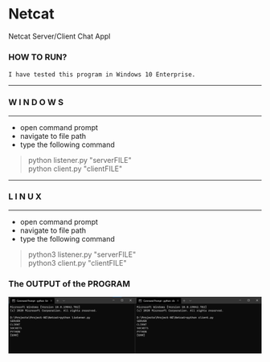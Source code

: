 # Netcat

Netcat Server/Client Chat Appl

### HOW TO RUN?
    I have tested this program in Windows 10 Enterprise.
-----------------------------------
###       W I N D O W S
-----------------------------------
- open command prompt
- navigate to  file path
- type the following command
>python listener.py "serverFILE" <br/>
>python client.py "clientFILE" <br/>
-----------------------------------
###         L I N U X
-----------------------------------
- open command prompt
- navigate to  file path
- type the following command
>python3 listener.py "serverFILE" <br/>
>python3 client.py "clientFILE" <br/>

### The OUTPUT of the PROGRAM

![Screenshot](./output.jpg)


